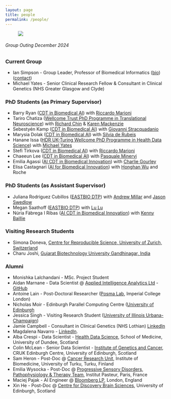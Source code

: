 ```yaml
---
layout: page
title: people
permalink: /people/
---
```


<figure>
   <img src='/assets/GroupAndaluzSmallDec2024.jpg' style='max-width:750px;' />
</figure>
<h6><i>Group Outing December 2024</i></h6>

### Current Group
- Ian Simpson - Group Leader, Professor of Biomedical Informatics ([bio](/people/iansimpson.html)) ([contact](mailto:ian.simpson@ed.ac.uk))
- Michael Yates - Senior Clinical Research Fellow & Consultant in Clinical Genetics (NHS Greater Glasgow and Clyde)

### PhD Students (as Primary Supervisor)
- Barry Ryan ([CDT in Biomedical AI](https://web.inf.ed.ac.uk/cdt/biomedical-ai)) with [Riccardo Marioni](https://www.ed.ac.uk/centre-genomic-medicine/research-groups/marioni-group)
- Tariro Chatiza ([Wellcome Trust PhD Programme in Translational Neuroscience](https://www.edinburghneuroscience.ed.ac.uk/wellcome-trust-4-year-phd-translational-neuroscience)) with [Richard Chin](https://www.ed.ac.uk/profile/dr-richard-chin) & [Karen Mackenzie](https://www.ed.ac.uk/inflammation-research/people/principal-investigators/dr-karen-mackenzie)
- Sebestyén Kamp ([CDT in Biomedical AI](https://web.inf.ed.ac.uk/cdt/biomedical-ai)) with [Giovanni Stracquadanio](https://www.stracquadaniolab.org/)
- Marysia Dolak ([CDT in Biomedical AI](https://web.inf.ed.ac.uk/cdt/biomedical-ai)) with [Silvia de Rubeis](https://profiles.mountsinai.org/silvia-de-rubeis)
- Hanane Issa ([HDR UK-Turing Wellcome PhD Programme in Health Data Science](https://www.hdruk.ac.uk/careers-in-health-data-science/further-education/phd-programme/)) with [Michael Yates](https://www.inf.ed.ac.uk/people/staff/Michael_Yates.html)
- Stefi Tirkova ([CDT in Biomedical AI](https://web.inf.ed.ac.uk/cdt/biomedical-ai)) with [Riccardo Marioni](https://www.ed.ac.uk/centre-genomic-medicine/research-groups/marioni-group)
- Chaeeun Lee ([CDT in Biomedical AI](https://web.inf.ed.ac.uk/cdt/biomedical-ai)) with [Pasquale Minervi](http://www.neuralnoise.com)
- Emilia Agassi ([AI CDT in Biomedical Innovation](https://www.ai4biomed.io)) with [Charlie Gourley](https://www.ed.ac.uk/profile/charlie-gourley)
- Elisa Castagnari ([AI for Biomedical Innovation](https://www.ai4biomed.io)) with [Honghan Wu](https://www.gla.ac.uk/schools/healthwellbeing/staff/honghanwu/) and Roche

### PhD Students (as Assistant Supervisor)
- Juliana Rodriguez Cubillos ([EASTBIO DTP](http://www.eastscotbiodtp.ac.uk)) with [Andrew Millar](https://www.ed.ac.uk/profile/andrew-millar) and [Jason Swedlow](https://www.dundee.ac.uk/people/jason-swedlow)
- Megan Saathoff ([EASTBIO DTP](http://www.eastscotbiodtp.ac.uk)) with [Lu Lu](https://www.ed.ac.uk/profile/lu-lu)
- Núria Fàbrega I Ribas ([AI CDT in Biomedical Innovation](https://www.ai4biomed.io)) with [Kenny Baillie](https://baillielab.net)

### Visiting Research Students
- Simona Doneva, [Centre for Reproducible Science, University of Zurich, Switzerland](https://www.crs.uzh.ch/en/people/team/Simona-Doneva.html)
- Charu Joshi, [Gujarat Biotechnology University Gandhinagar, India](https://gbu.edu.in)

### Alumni
- Monishka Lalchandani - MSc. Project Student
- Aidan Marnane -  Data Scientist @ [Applied Intelligence Analytics Ltd](https://www.aianalytics.ie/) - [GitHub](https://amarnane.github.io/about.html)
- Antoine Lain - Post-Doctoral Researcher ([Posma Lab](https://www.imperial.ac.uk/people/j.posma11/research.html), Imperial College London)
- Nicholas Moir - Edinburgh Parallel Computing Centre ([University of Edinburgh](https://www.ed.ac.uk/information-services)
- Jessica Singh - Visiting Research Student ([University of Illinois Urbana-Champaign](https://illinois.edu))
- Jamie Campbell - Consultant in Clinical Genetics (NHS Lothian) [LinkedIn](https://www.linkedin.com/in/jamie-campbell-b984601a8/)
- Magdalena Navarro - [LinkedIn](https://uk.linkedin.com/in/magdalena-navarro-torres-arpi-751b63131).
- Alba Crespi - Data Scientist - [Health Data Science](https://www.dundee.ac.uk/medicine/research/population-health-genomics/health-data-science), School of Medicine, University of Dundee, Scotland
- Colin McLean - Senior Data Scientist - [Institute of Genetics and Cancer](https://www.ed.ac.uk/cancer-centre/research/hall-group), CRUK Edinburgh Centre, University of Edinburgh, Scotland
- Sam Heron - Post-Doc @ [Cancer Research Unit](https://www.utu.fi/en/university/faculty-of-medicine/institute-of-biomedicine/research/cancer-research), Institute of Biomedicine, University of Turku, Turku, Finland
- Emilia Wysocka - Post-Doc @ [Progressive Sensory Disorders, Pathophysiology & Therapy Team](https://research.pasteur.fr/en/team/progressive-sensory-disorders-pathophysiology-and-therapy/), Institut Pasteur, Paris, France
- Maciej Pajak - AI Engineer @ [Bloomberg LP](https://www.bloomberg.com/company/), London, England
- Xin He - Post-Doc @ [Centre for Discovery Brain Sciences](https://www.ed.ac.uk/discovery-brain-sciences), University of Edinburgh, Scotland
